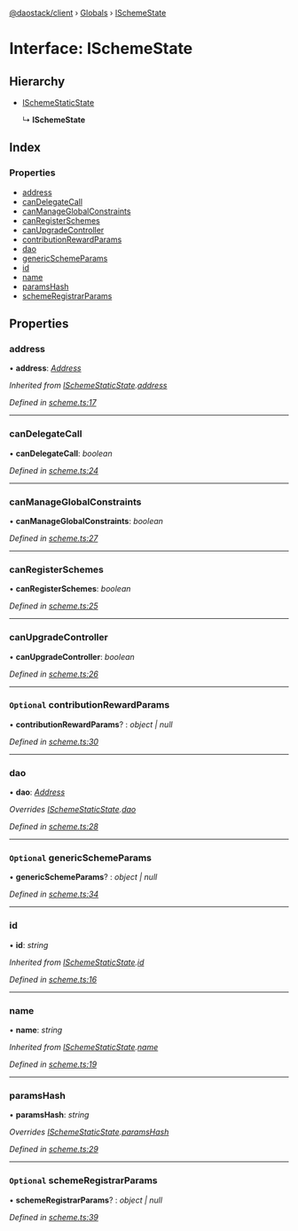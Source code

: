 [@daostack/client](../README.md) › [Globals](../globals.md) › [ISchemeState](ischemestate.md)

# Interface: ISchemeState

## Hierarchy

* [ISchemeStaticState](ischemestaticstate.md)

  ↳ **ISchemeState**

## Index

### Properties

* [address](ischemestate.md#address)
* [canDelegateCall](ischemestate.md#candelegatecall)
* [canManageGlobalConstraints](ischemestate.md#canmanageglobalconstraints)
* [canRegisterSchemes](ischemestate.md#canregisterschemes)
* [canUpgradeController](ischemestate.md#canupgradecontroller)
* [contributionRewardParams](ischemestate.md#optional-contributionrewardparams)
* [dao](ischemestate.md#dao)
* [genericSchemeParams](ischemestate.md#optional-genericschemeparams)
* [id](ischemestate.md#id)
* [name](ischemestate.md#name)
* [paramsHash](ischemestate.md#paramshash)
* [schemeRegistrarParams](ischemestate.md#optional-schemeregistrarparams)

## Properties

###  address

• **address**: *[Address](../globals.md#address)*

*Inherited from [ISchemeStaticState](ischemestaticstate.md).[address](ischemestaticstate.md#address)*

*Defined in [scheme.ts:17](https://github.com/daostack/client/blob/77afecd/src/scheme.ts#L17)*

___

###  canDelegateCall

• **canDelegateCall**: *boolean*

*Defined in [scheme.ts:24](https://github.com/daostack/client/blob/77afecd/src/scheme.ts#L24)*

___

###  canManageGlobalConstraints

• **canManageGlobalConstraints**: *boolean*

*Defined in [scheme.ts:27](https://github.com/daostack/client/blob/77afecd/src/scheme.ts#L27)*

___

###  canRegisterSchemes

• **canRegisterSchemes**: *boolean*

*Defined in [scheme.ts:25](https://github.com/daostack/client/blob/77afecd/src/scheme.ts#L25)*

___

###  canUpgradeController

• **canUpgradeController**: *boolean*

*Defined in [scheme.ts:26](https://github.com/daostack/client/blob/77afecd/src/scheme.ts#L26)*

___

### `Optional` contributionRewardParams

• **contributionRewardParams**? : *object | null*

*Defined in [scheme.ts:30](https://github.com/daostack/client/blob/77afecd/src/scheme.ts#L30)*

___

###  dao

• **dao**: *[Address](../globals.md#address)*

*Overrides [ISchemeStaticState](ischemestaticstate.md).[dao](ischemestaticstate.md#dao)*

*Defined in [scheme.ts:28](https://github.com/daostack/client/blob/77afecd/src/scheme.ts#L28)*

___

### `Optional` genericSchemeParams

• **genericSchemeParams**? : *object | null*

*Defined in [scheme.ts:34](https://github.com/daostack/client/blob/77afecd/src/scheme.ts#L34)*

___

###  id

• **id**: *string*

*Inherited from [ISchemeStaticState](ischemestaticstate.md).[id](ischemestaticstate.md#id)*

*Defined in [scheme.ts:16](https://github.com/daostack/client/blob/77afecd/src/scheme.ts#L16)*

___

###  name

• **name**: *string*

*Inherited from [ISchemeStaticState](ischemestaticstate.md).[name](ischemestaticstate.md#name)*

*Defined in [scheme.ts:19](https://github.com/daostack/client/blob/77afecd/src/scheme.ts#L19)*

___

###  paramsHash

• **paramsHash**: *string*

*Overrides [ISchemeStaticState](ischemestaticstate.md).[paramsHash](ischemestaticstate.md#paramshash)*

*Defined in [scheme.ts:29](https://github.com/daostack/client/blob/77afecd/src/scheme.ts#L29)*

___

### `Optional` schemeRegistrarParams

• **schemeRegistrarParams**? : *object | null*

*Defined in [scheme.ts:39](https://github.com/daostack/client/blob/77afecd/src/scheme.ts#L39)*
